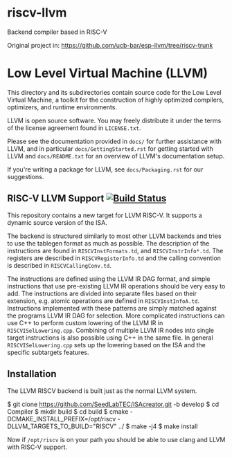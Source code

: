 # riscv-llvm
Backend compiler based in RISC-V

Original project in: https://github.com/ucb-bar/esp-llvm/tree/riscv-trunk

Low Level Virtual Machine (LLVM)
======================================================

This directory and its subdirectories contain source code for the Low Level
Virtual Machine, a toolkit for the construction of highly optimized compilers,
optimizers, and runtime environments.

LLVM is open source software. You may freely distribute it under the terms of
the license agreement found in `LICENSE.txt`.

Please see the documentation provided in `docs/` for further
assistance with LLVM, and in particular `docs/GettingStarted.rst` for getting
started with LLVM and `docs/README.txt` for an overview of LLVM's
documentation setup.

If you're writing a package for LLVM, see `docs/Packaging.rst` for our
suggestions.

RISC-V LLVM Support [![Build Status](https://travis-ci.com/Franderg/riscv-llvm.svg?branch=master)](https://travis-ci.com/Franderg/riscv-llvm)
--------------------------------------------------------

This repository contains a new target for LLVM RISC-V. It supports a dynamic source version of the ISA. 

The backend is structured similarly to most other LLVM backends and tries to use 
the tablegen format as much as possible. The description of the instructions
are found in `RISCVInstFormats.td`, and `RISCVInstrInfo*.td`. The registers are 
described in `RISCVRegisterInfo.td` and the calling convention is described in
`RISCVCallingConv.td`.

The instructions are defined using the LLVM IR DAG format, and simple 
instructions that use pre-existing LLVM IR operations should be very easy to
add. The instructions are divided into separate files based on their extension,
e.g. atomic operations are defined in `RISCVInstInfoA.td`. Instructions 
implemented with these patterns are simply matched against the programs LLVM IR
DAG for selection. More complicated instructions can use C++ to perform custom
lowering of the LLVM IR in `RISCVISelLowering.cpp`. Combining of multiple LLVM IR
nodes into single target instructions is also possible using C++ in
the same file. In general `RISCVISelLowering.cpp` sets up the lowering based on
the ISA and the specific subtargets features. 

Installation
------------------------------------------------------------------

The LLVM RISCV backend is built just as the normal LLVM system.

  $ git clone https://github.com/SeedLabTEC/ISAcreator.git -b develop
  $ cd Compiler 
  $ mkdir build
  $ cd build
  $ cmake -DCMAKE_INSTALL_PREFIX=/opt/riscv -DLLVM_TARGETS_TO_BUILD="RISCV" ../
  $ make -j4
  $ make install

Now if `/opt/riscv` is on your path you should be able to use clang and LLVM with
RISC-V support.
